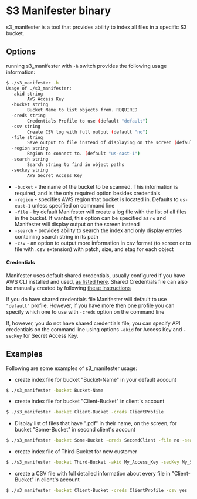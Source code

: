 # S3 Manifester binary

s3_manifester is a tool that provides ability to index all files in a specific S3 bucket.


## Options

running s3_manifester with `-h` switch provides the following usage information:

```bash
$ ./s3_manifester -h
Usage of ./s3_manifester:
  -akid string
    	AWS Access Key
  -bucket string
    	Bucket Name to list objects from. REQUIRED
  -creds string
    	Credentials Profile to use (default "default")
  -csv string
      	Create CSV log with full output (default "no")
  -file string
    	Save output to file instead of displaying on the screen (default "yes")
  -region string
    	Region to connect to. (default "us-east-1")
  -search string
    	Search string to find in object paths
  -seckey string
    	AWS Secret Access Key

```

- `-bucket` - the name of the bucket to be scanned. This information is required, and is the only required option besides credentials
- `-region` - specifies AWS region that bucket is located in. Defaults to `us-east-1` unless specified on command line
- `-file` - by default Manifester will create a log file with the list of all files in the bucket. If wanted, this option can be specified as `no` and Manifester will display output on the screen instead
- `-search` - provides ability to search the index and only display entries containing search string in its path
- `-csv` - an option to output more information in csv format (to screen or to file with .csv extension) with patch, size, and etag for each object

#### Credentials
Manifester uses default shared credentials, usually configured if you have AWS CLI installed and used, [as listed here](http://docs.aws.amazon.com/cli/latest/userguide/cli-chap-getting-started.html). 
Shared Credentials file can also be manually created by following [these instructions](https://github.com/aws/aws-sdk-go/wiki/configuring-sdk#creating-the-credentials-file)

If you do have shared credentials file Manifester will default to use `"default"` profile. However, if you have more then one profile you can specify which one to use with `-creds` option on the command line

If, however, you do not have shared credentials file, you can specify API credentials on the command line using options `-akid` for Access Key and `-secKey` for Secret Access Key.


## Examples

Following are some examples of s3_manifester usage:

- create index file for bucket "Bucket-Name" in your default account

```bash
$ ./s3_manifester -bucket Bucket-Name
```

- create index file for bucket "Client-Bucket" in client's account

```bash
$ ./s3_manifester -bucket Client-Bucket -creds ClientProfile
```

- Display list of files that have ".pdf" in their name, on the screen, for bucket "Some-Bucket" in second client's account

```bash
$ ./s3_manifester -bucket Some-Bucket -creds SecondClient -file no -search .pdf
```

- create index file of Third-Bucket for new customer

```bash
$ ./s3_manifester -bucket Third-Bucket -akid My_Access_Key -secKey My_Secret_Access_Key
```

- create a CSV file with full detailed information about every file in "Client-Bucket" in client's account

```bash
$ ./s3_manifester -bucket Client-Bucket -creds ClientProfile -csv yes
```

